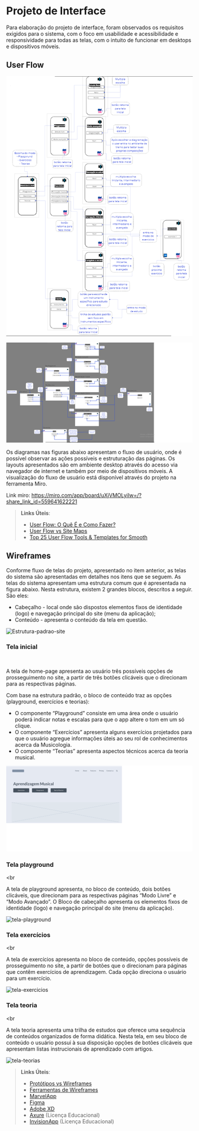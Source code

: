
# Projeto de Interface

Para elaboração do projeto de interface, foram observados os requisitos exigidos para o sistema, com o foco em usabilidade e acessibilidade e responsividade para todas as telas, com o intuito de funcionar em desktops e dispositivos móveis.

## User Flow

![Exemplo de UserFlow mobile](img/layout_mobile.png)

![Exemplo de UserFlow pc](img/layout_pc.png)

Os diagramas nas figuras abaixo apresentam o fluxo de usuário, onde é possível observar as ações possíveis e estruturação das páginas. Os layouts apresentados são em ambiente desktop através do acesso via navegador de internet e também por meio de dispositivos móveis. A visualização do fluxo de usuário está disponível através do projeto na ferramenta Miro.
<br>

Link miro:
https://miro.com/app/board/uXjVMOLyiIw=/?share_link_id=559641622221

> **Links Úteis**:
> - [User Flow: O Quê É e Como Fazer?](https://medium.com/7bits/fluxo-de-usu%C3%A1rio-user-flow-o-que-%C3%A9-como-fazer-79d965872534)
> - [User Flow vs Site Maps](http://designr.com.br/sitemap-e-user-flow-quais-as-diferencas-e-quando-usar-cada-um/)
> - [Top 25 User Flow Tools & Templates for Smooth](https://www.mockplus.com/blog/post/user-flow-tools)


## Wireframes

Conforme fluxo de telas do projeto, apresentado no item anterior, as telas do sistema são apresentadas em detalhes nos itens que se seguem. As telas do sistema apresentam uma estrutura comum que é apresentada na figura abaixo. Nesta estrutura, existem 2 grandes blocos, descritos a seguir.
<br>
São eles:
* Cabeçalho - local onde são dispostos elementos fixos de identidade (logo) e navegação principal do site (menu da aplicação);
* Conteúdo - apresenta o conteúdo da tela em questão.

![Estrutura-padrao-site](img/estrutura_padrao_site.png)

### Tela inicial
<br>

A tela de home-page apresenta ao usuário três possíveis opções de prosseguimento no site, a partir de três botões clicáveis que o direcionam para as respectivas páginas. 
<br>

Com base na estrutura padrão, o bloco de conteúdo traz as opções (playground, exercícios e teorias):

* O componente “Playground” consiste em uma área onde o usuário poderá indicar notas e escalas para que o app altere o tom em um só clique. 
* O componente “Exercícios” apresenta alguns exercícios projetados para que o usuário agregue informações úteis ao seu rol de conhecimentos acerca da Musicologia.
* O  componente “Teorias” apresenta aspectos técnicos acerca da teoria musical.

![tela-inicial-wireframe](img/tela-inicial-wireframe.png)

### Tela playground
<br

A tela de playground apresenta, no bloco de conteúdo, dois botões clicáveis, que direcionam para as respectivas páginas “Modo Livre” e “Modo Avançado”. O Bloco de cabeçalho apresenta os elementos fixos de identidade (logo) e navegação principal do site (menu da aplicação).

![tela-playground](img/tela-playground.png)
    
### Tela exercícios
<br

A tela de exercícios apresenta no bloco de conteúdo, opções possíveis de prosseguimento no site, a partir de botões que o direcionam para páginas que contêm exercícios de aprendizagem. Cada opção direciona o usuário para um exercício.

![tela-exercicios](img/tela-exercicios.png)

### Tela teoria
<br
    
A tela teoria apresenta uma trilha de estudos que oferece uma sequência de conteúdos organizados de forma didática. Nesta tela, em seu bloco de conteúdo o usuário possui à sua disposição opções de botões clicáveis que apresentam listas instrucionais de aprendizado com artigos.

![tela-teorias](img/tela-teorias.png)
    
    
> **Links Úteis**:
> - [Protótipos vs Wireframes](https://www.nngroup.com/videos/prototypes-vs-wireframes-ux-projects/)
> - [Ferramentas de Wireframes](https://rockcontent.com/blog/wireframes/)
> - [MarvelApp](https://marvelapp.com/developers/documentation/tutorials/)
> - [Figma](https://www.figma.com/)
> - [Adobe XD](https://www.adobe.com/br/products/xd.html#scroll)
> - [Axure](https://www.axure.com/edu) (Licença Educacional)
> - [InvisionApp](https://www.invisionapp.com/) (Licença Educacional)
